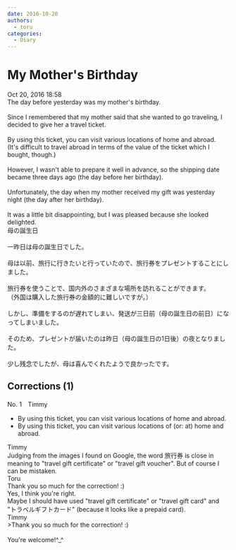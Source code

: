 ```yaml
---
date: 2016-10-20
authors:
  - toru
categories:
  - Diary
---
```


<h1 id="subject_show">My Mother's Birthday</h1>
<div class="date">Oct 20, 2016 18:58</div>
<div id="post"><div id="body_show_ori">
The day before yesterday was my mother's birthday.<br/><br/>Since I remembered that my mother said that she wanted to go traveling, I decided to give her a travel ticket.<br/><br/>By using this ticket, you can visit various locations of home and abroad.<br/>(It's difficult to travel abroad in terms of the value of the ticket which I bought, though.)<br/><br/>However, I wasn't able to prepare it well in advance, so the shipping date became three days ago (the day before her birthday).<br/><br/>Unfortunately, the day when my mother received my gift was yesterday night (the day after her birthday).<br/><br/>It was a little bit disappointing, but I was pleased because she looked delighted.
</div></div>

<!-- more -->

<div id="post_ja"><div id="body_show_mo">
母の誕生日<br/><br/>一昨日は母の誕生日でした。<br/><br/>母は以前、旅行に行きたいと行っていたので、旅行券をプレゼントすることにしました。<br/><br/>旅行券を使うことで、国内外のさまざまな場所を訪れることができます。<br/>（外国は購入した旅行券の金額的に難しいですが。）<br/><br/>しかし、準備をするのが遅れてしまい、発送が三日前（母の誕生日の前日）になってしまいました。<br/><br/>そのため、プレゼントが届いたのは昨日（母の誕生日の1日後）の夜となりました。<br/><br/>少し残念でしたが、母は喜んでくれたようで良かったです。
</div></div>

## Corrections (1)
<div id="block"><div class="first_name"> No. 1　<span class="just_name">Timmy</span></div><div id="block2">
<ul class="correction_field">
<li class="incorrect">By using this ticket, you can visit various locations of home and abroad.</li>
<li class="corrected correct">
By using this ticket, you can visit various locations of (or: <span class="f_blue">at</span>) home and abroad.
</li>
</ul>
</div><div class="name"><span class="just_name">Timmy</span><br>
Judging from the images I found on Google, the word 旅行券 is close in meaning to "travel gift certificate" or "travel gift voucher". But of course I can be mistaken.
</div>
<div class="name"><span class="just_name">Toru</span><br>
Thank you so much for the correction! :)<br/>Yes, I think you're right.<br/>Maybe I should have used "travel gift certificate" or "travel gift card" and "トラベルギフトカード" (because it looks like a prepaid card).
</div>
<div class="name"><span class="just_name">Timmy</span><br>
&gt;Thank you so much for the correction! :)<br/><br/>You're welcome!^_^
</div>
</div>
